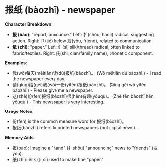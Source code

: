 # **报纸 (bàozhǐ) - newspaper**

**Character Breakdown**:  
- **报 (bào)**: "report, announce." Left: 扌(shǒu, hand) radical, suggesting action. Right: 卩(jié) below 友(yǒu, friend), related to communication.  
- **纸 (zhǐ)**: "paper." Left: 纟(sī, silk/thread) radical, often linked to fabric/textiles. Right: 氏(shì, clan/family name), phonetic component.

**Examples**:  
- 我(wǒ)每天(měitiān)读(dú)报纸(bàozhǐ)。 (Wǒ měitiān dú bàozhǐ.) - I read the newspaper every day.  
- 请(qǐng)给(gěi)我(wǒ)一份(yífèn)报纸(bàozhǐ)。 (Qǐng gěi wǒ yífèn bàozhǐ.) - Please give me a newspaper.  
- 这(zhè)份(fèn)报纸(bàozhǐ)很(hěn)有趣(yǒuqù)。 (Zhè fèn bàozhǐ hěn yǒuqù.) - This newspaper is very interesting.

**Usage Notes**:  
- 份(fèn) is the common measure word for 报纸(bàozhǐ)。  
- 报纸(bàozhǐ) refers to printed newspapers (not digital news).

**Memory Aids**:  
- 报(bào): Imagine a "hand" (扌shǒu) "announcing" news to "friends" (友yǒu).  
- 纸(zhǐ): Silk (纟sī) used to make fine "paper."